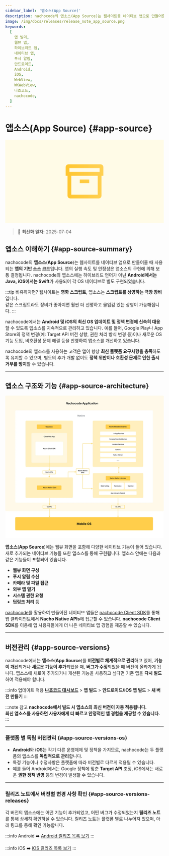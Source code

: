 ```yaml
---
sidebar_label: '앱소스(App Source)'
description: nachocode의 앱소스(App Source)는 웹사이트를 네이티브 앱으로 만들어줄 때 사용되는 앱의 기반 소스 코드입니다. 푸시알림, 생체 인증, QR 스캐너, 디바이스 제어 등 고급 네이티브 기능이 포함되어있습니다. 새로운 기능이 나오면 버전이 올라갑니다.
image: /img/docs/releases/release_note_app_source.png
keywords:
  [
    앱 빌더,
    웹뷰 앱,
    하이브리드 앱,
    네이티브 앱,
    푸시 알림,
    안드로이드,
    Android,
    iOS,
    WebView,
    WKWebView,
    나쵸코드,
    nachocode,
  ]
---
```


# 앱소스(App Source) {#app-source}

![app-source](/img/docs/releases/release_note_app_source.png)

> 🔔 **최신화 일자:** 2025-07-04

## 앱소스 이해하기 {#app-source-summary}

nachocode의 **앱소스**(**App Source**)는 웹사이트를 네이티브 앱으로 만들어줄 때 사용되는 **앱의 기반 소스 코드**입니다. 앱의 실행 속도 및 안정성은 앱소스의 구현에 의해 보통 결정됩니다. nachocode의 앱소스에는 하이브리드 언어가 아닌 **Android에서는 Java, iOS에서는 Swift**가 사용되어 각 OS 네이티브로 별도 구현되었습니다.

:::tip 비유하자면?
웹사이트는 **영화 스크립트**, 앱소스는 **스크립트를 상영하는 극장 장비**입니다.  
같은 스크립트라도 장비가 좋아지면 훨씬 더 선명하고 몰입감 있는 상영이 가능해집니다.
:::

nachocode에서는 **Android 및 iOS의 최신 OS 업데이트 및 정책 변경에 신속히 대응**할 수 있도록 앱소스를 지속적으로 관리하고 있습니다.
예를 들어, Google Play나 App Store의 정책 변경(예: Target API 버전 상향, 권한 처리 방식 변경 등)이나 새로운 OS 기능 도입, 비호환성 문제 해결 등을 반영하여 앱소스를 개선하고 있습니다.

nachocode의 앱소스를 사용하는 고객은 앱이 항상 **최신 플랫폼 요구사항을 충족**하도록 유지할 수 있으며, 별도의 추가 개발 없이도 **정책 위반이나 호환성 문제로 인한 출시 거부를 방지**할 수 있습니다.

---

## 앱소스 구조와 기능 {#app-source-architecture}

![nachocode_application](/img/docs/nachocode_app.webp)

**앱소스**(**App Source**)에는 웹뷰 화면을 포함해 다양한 네이티브 기능이 들어 있습니다. 새로 추가되는 네이티브 기능들 또한 앱소스를 통해 구현됩니다. 앱소스 안에는 다음과 같은 기능들이 포함되어 있습니다.

- **웹뷰 화면 구성**
- **푸시 알림 수신**
- **카메라 및 파일 접근**
- **외부 앱 열기**
- **시스템 권한 요청**
- **딥링크 처리** 등

[nachocode](https://nachocode.io/?utm_source=docs&utm_medium=documentation&utm_campaign=devguide)를 활용하여 만들어진 네이티브 앱들은 [nachocode Client SDK](/docs/sdk/intro)를 통해 웹 클라이언트에서 **Nacho Native APIs**에 접근할 수 있습니다. **nachocode Client SDK**를 이용해 앱 사용자들에게 더 나은 네이티브 앱 경험을 제공할 수 있습니다.

---

## 버전관리 {#app-source-versions}

nachocode에서는 **앱소스**(**App Source**)를 **버전별로 체계적으로 관리**하고 있어, **기능이 개선**되거나 **새로운 기능이 추가**되었을 때, **버그가 수정**되었을 때 버전이 올라가게 됩니다. 앱소스에 새로이 추가되거나 개선된 기능을 사용하고 싶다면 기존 앱을 **다시 빌드**하여 적용해야 합니다.

:::info 업데이트 적용
[**나쵸코드 대시보드**](https://nachocode.io/?utm_source=docs&utm_medium=documentation&utm_campaign=devguide) > **앱 빌드** > **안드로이드/iOS 앱 빌드** > **새 버전 만들기**
:::

:::note 참고
**nachocode에서 빌드 시 앱소스의 최신 버전이 자동 적용됩니다.  
최신 앱소스를 사용하면 사용자에게 더 빠르고 안정적인 앱 경험을 제공할 수 있습니다.**
:::

---

### 플랫폼 별 독립 버전관리 {#app-source-versions-os}

- **Android**와 **iOS**는 각기 다른 운영체제 및 정책을 가지므로, nachocode는 두 플랫폼의 앱소스를 **독립적으로 관리**합니다.
- 특정 기능이나 수정사항은 플랫폼에 따라 버전별로 다르게 적용될 수 있습니다.
- 예를 들어 Android에서는 Google 정책에 맞춘 **Target API** 조정, iOS에서는 새로운 **권한 정책 반영** 등의 변경이 발생할 수 있습니다.

---

### 릴리즈 노트에서 버전별 변경 사항 확인 {#app-source-versions-releases}

각 버전의 앱소스에는 어떤 기능이 추가되었고, 어떤 버그가 수정되었는지 **릴리즈 노트**를 통해 상세히 확인하실 수 있습니다.
릴리즈 노트는 플랫폼 별로 나누어져 있으며, 아래 링크를 통해 확인 가능합니다.

:::info Android
➡️ [Android 릴리즈 목록 보기](/docs/releases/v1/app-source/android/intro)
:::

:::info iOS
➡️ [iOS 릴리즈 목록 보기](/docs/releases/v1/app-source/ios/intro)
:::
